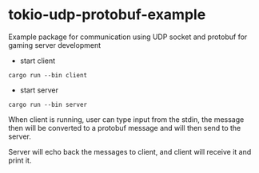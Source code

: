 # tokio-udp-protobuf-example

Example package for communication using UDP socket and protobuf for gaming server development

- start client

```
cargo run --bin client
```

- start server

```
cargo run --bin server
```

When client is running, user can type input from the stdin, the message then will be converted to a protobuf message and will then send to the server.

Server will echo back the messages to client, and client will receive it and print it.
